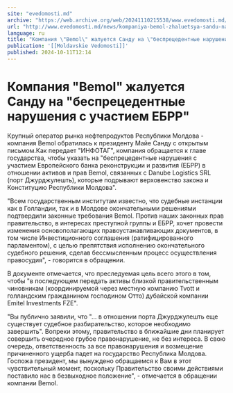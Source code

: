 ```yaml
---
site: "evedomosti.md"
archive: "https://web.archive.org/web/20241110215538/www.evedomosti.md/news/kompaniya-bemol-zhaluetsya-sandu-na-besprecedentnye-narushen"
url: "http://www.evedomosti.md/news/kompaniya-bemol-zhaluetsya-sandu-na-besprecedentnye-narushen"
language: ru
title: "Компания \"Bemol\" жалуется Санду на \"беспрецедентные нарушения с участием ЕБРР\""
publication: '[[Moldavskie Vedomosti]]'
published: 2024-10-11T12:14
---
```


# Компания "Bemol" жалуется Санду на "беспрецедентные нарушения с участием ЕБРР"

Крупный оператор рынка нефтепродуктов Республики Молдова - компания Bemol обратилась к президенту Майе Санду с открытым письмом.Как передает "ИНФОТАГ", компания обращается к главе государства, чтобы указать на "беспрецедентные нарушения с участием Европейского банка реконструкции и развития (ЕБРР) в отношении активов и прав Bemol, связанных с Danube Logistics SRL (порт Джурджулешть), которые подрывают верховенство закона и Конституцию Республики Молдова".

"Всем государственным институтам известно, что судебные инстанции как в Голландии, так и в Молдове окончательными решениями подтвердили законные требования Bemol. Против наших законных прав правительство, в интересах преступной группы и ЕБРР, хочет провести изменения основополагающих правоустанавливающих документов, в том числе Инвестиционного соглашения (ратифицированного парламентом), с целью препятствия исполнению окончательного судебного решения, сделав бессмысленным процесс осуществления правосудия", - говорится в обращении.

В документе отмечается, что преследуемая цель всего этого в том, чтобы "в последующем передать активы близкой правительственным чиновникам (координируемой через местную компанию Tvott и голландским гражданином господином Отто) дубайской компании Emitel Investments FZE".

"Вы публично заявили, что "... в отношении порта Джурджулешть еще существует судебное разбирательство, которое необходимо завершить". Вопреки этому, правительство в ближайшие дни планирует совершить очередное грубое правонарушение, не без интереса. В свою очередь, ответственность за все правонарушения и возмещение причиненного ущерба падет на государство Республика Молдова. Госпожа президент, мы вынуждено обращаемся к Вам в этот чувствительный момент, поскольку Правительство своими действиями поставило нас в безвыходное положение", - отмечается в обращении компании Bemol.
